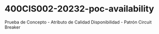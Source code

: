 # 400CIS002-20232-poc-availability
Prueba de Concepto - Atributo de Calidad Disponibilidad - Patrón Circuit Breaker

